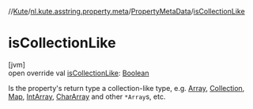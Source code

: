 //[Kute](../../../index.md)/[nl.kute.asstring.property.meta](../index.md)/[PropertyMetaData](index.md)/[isCollectionLike](is-collection-like.md)

# isCollectionLike

[jvm]\
open override val [isCollectionLike](is-collection-like.md): [Boolean](https://kotlinlang.org/api/latest/jvm/stdlib/kotlin/-boolean/index.html)

Is the property's return type a collection-like type, e.g. [Array](https://kotlinlang.org/api/latest/jvm/stdlib/kotlin/-array/index.html), [Collection](https://kotlinlang.org/api/latest/jvm/stdlib/kotlin.collections/-collection/index.html), [Map](https://kotlinlang.org/api/latest/jvm/stdlib/kotlin.collections/-map/index.html), [IntArray](https://kotlinlang.org/api/latest/jvm/stdlib/kotlin/-int-array/index.html), [CharArray](https://kotlinlang.org/api/latest/jvm/stdlib/kotlin/-char-array/index.html) and other `*Array`s, etc.
